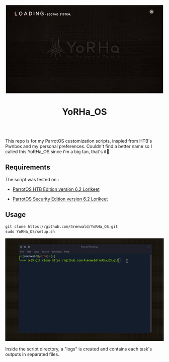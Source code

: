 <div align="center">
  <img width="500px" src="assets/images/YoRHA_OS.gif" />
  <h1>YoRHa_OS</h1>
    <br/>
  <br />
</div>

This repo is for my ParrotOS customization scripts, inspied from HTB's Pwnbox and my personal preferences. Couldn't find a better name so I called this YoRHa_OS since i'm a big fan, that's it🌚.


## Requirements
The script was tested on :
- [ParrotOS HTB Edition version 6.2 Lorikeet](https://deb.parrot.sh/parrot/iso/6.2/Parrot-htb-6.2_amd64.iso)

- [ParrotOS Security Edition version 6.2 Lorikeet](https://deb.parrot.sh/parrot/iso/6.2/Parrot-security-6.2_amd64.iso)

##  Usage
```
git clone https://github.com/4renwald/YoRHa_OS.git
sudo YoRHa_OS/setup.sh
```
![](assets/images/setup.gif)

Inside the script directory, a "logs" is created and contains each task's outputs in separated files.